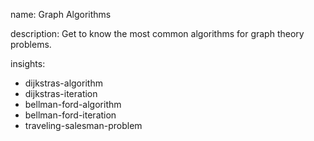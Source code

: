 name: Graph Algorithms

description: Get to know the most common algorithms for graph theory problems.

insights:
  - dijkstras-algorithm
  - dijkstras-iteration
  - bellman-ford-algorithm
  - bellman-ford-iteration
  - traveling-salesman-problem
